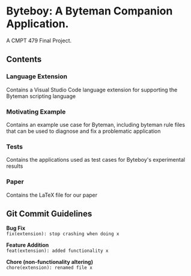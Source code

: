# Byteboy: A Byteman Companion Application. 
A CMPT 479 Final Project.

## Contents

### Language Extension

Contains a Visual Studio Code language extension for supporting the Byteman scripting language

### Motivating Example

Contains an example use case for Byteman, including byteman rule files that can be used to diagnose and fix a problematic application 

### Tests

Contains the applications used as test cases for Byteboy's experimental results

### Paper

Contains the LaTeX file for our paper

## Git Commit Guidelines

<b>Bug Fix</b><br>
```fix(extension): stop crashing when doing x```

<b>Feature Addition</b><br>
```feat(extension): added functionality x```

<b>Chore (non-functionality altering)</b><br>
```chore(extension): renamed file x ``` 
